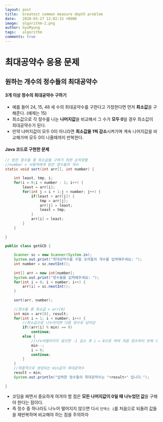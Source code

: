 ```yaml
---
layout:	post
title:  Greatest common measure depth problem
date:   2020-03-27 12:02:15 +0900
image:  algorithm-2.png
author: GyuMyung
tags:   algorithm
comments: true
---
```




# 최대공약수 응용 문제

## 원하는 개수의 정수들의 최대공약수

#### 3개 이상 정수의 최대공약수 구하기

- 예를 들어 24, 15, 48 세 수의 최대공약수를 구한다고 가정한다면 먼저 **최소값**을 구해준다. (예제는 15)
- 최소값으로 각 정수를 나눈 **나머지값**을 비교해서 그 수가 **모두 0**일 경우 최소값이 최대공약수가 된다.
- 만약 나머지값이 모두 0이 아니라면 **최소값을 1씩 감소**시켜가며 계속 나머지값을 비교해가며 모두 0이 나올때까지 반복한다.



#### Java 코드로 구현한 문제

```java
// 받은 정수들 중 최소값을 구하기 위한 순차정렬
//number = 사용자에게 받은 정수들의 개수
static void sort(int arr[], int number) {
    
    int least, tmp, i;
    for(i = 0;i < number - 1; i++) {
        least = arr[i];
        for(int j = i + 1;j < number; j++) {
            if(least > arr[j]) {
                tmp = arr[j];
                arr[j] = least;
                least = tmp;
            }
            arr[i] = least;
        }
    }
    
}
```

```java
public class getGCD {
    
    Scanner sc = new Scanner(System.in);
    System.out.print("최대공약수를 구할 숫자들의 개수를 입력해주세요: ");
    int number = sc.nextInt();
    
    int[] arr = new int[number];
    System.out.print("정수들을 입력해주세요: ");
    for(int i = 0; i < number; i++) {
        arr[i] = sc.nextInt();
    }
    
    sort(arr, number);
    
    //정수들 중 최소값 = arr[0]
    int min = arr[0], result;
    for(int i = 1; i < number; i++) {
        //최소값으로 나누어지면 다음 정수로 넘어감
        if((arr[i] % min) == 0)
            continue;
        else {
            //나누어떨어지지 않으면 -1 감소 후 i = 0으로 하여 처음 정수부터 반복 다시 실행
            min--;
            i = 0;
            continue;
        }
    }
    //최종적으로 생성되는 min값이 최대공약수
    result = min;
    System.out.println("입력한 정수들의 최대공약수는 "+result+" 입니다.");
    
}
```

- 코딩을 짜면서 중요하게 여겨야 할 점은 **모든 나머지값이 0일 때 나누었던 값**을 구해야 한다는 점이다.
- 즉 정수 중 하나라도 나누어 떨어지지 않으면 다시 `인덱스 i`를 처음으로 되돌려 값들을 재반복하며 비교해야 하는 점을 주의하자

